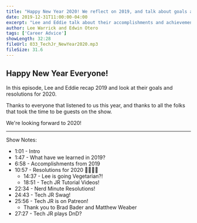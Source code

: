 ```yaml
---
title: "Happy New Year 2020! We reflect on 2019, and talk about goals and plans for next year."
date: 2019-12-31T11:00:00-04:00
excerpt: "Lee and Eddie talk about their accomplishments and achievements in 2019, as well as resolutions and goals for 2020."
author: Lee Warrick and Edwin Otero
tags: ['Career Advice']
showLength: 32:28
fileUrl: 033_TechJr_NewYear2020.mp3
fileSize: 31.6
---
```


## Happy New Year Everyone!

In this episode, Lee and Eddie recap 2019 and look at their goals and resolutions for 2020.

Thanks to everyone that listened to us this year, and thanks to all the folks that took the time to be guests on the show.

We're looking forward to 2020!

---

Show Notes:

* 1:01 - Intro
* 1:47 - What have we learned in 2019?
* 6:58 - Accomplishments from 2019
* 10:57 - Resolutions for 2020 🥦🙅‍♂️🍺
  * 14:37 - Lee is going Vegetarian?!
  * 18:51 - Tech JR Tutorial Videos!
* 22:34 - Nerd Minute Resolutions!
* 24:43 - Tech JR Swag!
* 25:56 - Tech JR is on Patreon!
  * Thank you to Brad Bader and Matthew Weaber
* 27:27 - Tech JR plays DnD?